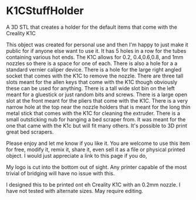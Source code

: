 # K1CStuffHolder
A 3D STL that creates a holder for the default items that come with the Creality K1C

This object was created for personal use and then I'm happy to just make it public for if anyone else want to use it.
It has 5 holes in a row for the tubes containing various hot ends. The K1C allows for 0.2, 0.4,0.6,0.8, and 1mm nozzles so there is a space for one of each.
There is also a hole for a a standard vernier caliper device.
There is a hole for the large right angled socket that comes with the K1C to remove the nozzle.
There are three tall slots meant for the allen keys that come with the K1C though obviously these can be used for anything.
There is a tall wide slot bin on the left meant for a gluestick or just random bits and screws.
There is a large open slot at the front meant for the pliers that come with the K1C.
There is a very narrow hole at the top near the nozzle holders that is meant for the long thin metal stick that comes with the K1C for cleaning the extruder.
There is a small outsticking nub for hanging a bed scraper from. It was meant for the one that came with the K1c but will fit many others. It's possible to 3D print great bed scrapers.

Please enjoy and let me know if you like it. You are welcome to use this item for free, modify it, remix it, share it, even sell it as a file or physical printed object. I would just appreciate a link to this page if you do,

My logo is cut into the bottom out of sight. Any printer capable of the most trivial of bridging will have no issue with this.

I designed this to be printed ont eh Creality K1C with an 0.2mm nozzle. I have not tested with alternate sizes. May require editing.
